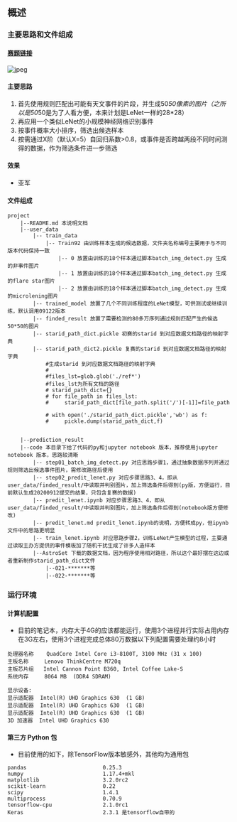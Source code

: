 ## 概述
### 主要思路和文件组成
#### [赛题链接](https://tianchi.aliyun.com/competition/entrance/531805/introduction)
![jpeg](https://tianchi-public.oss-cn-hangzhou.aliyuncs.com/public/files/forum/159114959758937451591149597964.jpeg)

#### 主要思路
1. 首先使用规则匹配出可能有天文事件的片段，并生成50*50像素的图片（之所以是50*50是为了人看方便，本来计划是LeNet一样的28*28）
2. 再应用一个类似LeNet的小规模神经网络识别事件
3. 按事件概率大小排序，筛选出候选样本
4. 按需通过X阶（默认X=5）自回归系数>0.8，或事件是否跨越两段不同时间测得的数据，作为筛选条件进一步筛选

#### 效果
- 亚军
#### 文件组成

```
project
    |--README.md 本说明文档
    |--user_data
        |-- train_data
            |-- Train92 由训练样本生成的候选数据，文件夹名称编号主要用于与不同版本代码保持一致
                |-- 0 放置由训练的18个样本通过脚本batch_img_detect.py 生成的非事件图片
                |-- 1 放置由训练的18个样本通过脚本batch_img_detect.py 生成的flare star图片
                |-- 2 放置由训练的18个样本通过脚本batch_img_detect.py 生成的microlening图片
        |-- trained_model 放置了几个不同训练程度的LeNet模型，可供测试或继续训练，默认调用09122版本
        |-- finded_result 放置了需要检测的80多万序列通过规则匹配产生的候选50*50的图片
        |-- starid_path_dict.pickle 初赛的starid 到对应数据文档路径的映射字典
        |-- starid_path_dict2.pickle 复赛的starid 到对应数据文档路径的映射字典
            #生成starid 到对应数据文档路径的映射字典
            # 
            #files_lst=glob.glob('./ref*')
            #files_lst为所有文档的路径
            # starid_path_dict={}
            # for file_path in files_lst:
            #     starid_path_dict[file_path.split('/')[-1]]=file_path

            # with open('./starid_path_dict.pickle','wb') as f:
            #     pickle.dump(starid_path_dict,f)

        
    |--prediction_result
    |--code 本目录下给了代码的py和jupyter notebook 版本，推荐使用jupyter notebook 版本，思路较清晰
        |-- step01_batch_img_detect.py 对应思路步骤1，通过抽象数据序列并通过规则筛选出候选事件图片，需修改路径后使用
        |-- step02_predit_lenet.py 对应步骤思路3、4，即从user_data/finded_result/中读取并判别图片，加上筛选条件后得到(py版，方便运行，目前默认生成20200912提交的结果，只包含复赛的数据)
        |-- predit_lenet.ipynb 对应步骤思路3、4，即从user_data/finded_result/中读取并判别图片，加上筛选条件后得到(notebook版方便修改)
        |-- predit_lenet.md predit_lenet.ipynb的说明，方便转成py，但ipynb文件中的思路更明显
        |-- train_lenet.ipynb 对应思路步骤2，训练LeNet产生模型的过程，主要通过读取主办方提供的事件模板加了随机干扰生成了许多人造样本
        |--AstroSet 下载的数据文档，因为程序使用相对路径，所以这个最好摆在这边或者重新制作starid_path_dict文件
            |--021-*******等
            |--022-*******等
```

### 运行环境
#### 计算机配置
- 目前的笔记本，内存大于4G的应该都能运行，使用3个进程并行实际占用内存在3G左右，使用3个进程完成总体80万数据以下列配置需要处理约8小时

```
处理器名称    QuadCore Intel Core i3-8100T, 3100 MHz (31 x 100)
主板名称     Lenovo ThinkCentre M720q
主板芯片组   Intel Cannon Point B360, Intel Coffee Lake-S
系统内存     8064 MB  (DDR4 SDRAM)

显示设备:
显示适配器  Intel(R) UHD Graphics 630  (1 GB)
显示适配器  Intel(R) UHD Graphics 630  (1 GB)
显示适配器  Intel(R) UHD Graphics 630  (1 GB)
3D 加速器  Intel UHD Graphics 630

```

#### 第三方 Python 包
- 目前使用的如下，除TensorFlow版本敏感外，其他均为通用包

```
pandas                        0.25.3 
numpy                         1.17.4+mkl
matplotlib                    3.2.0rc2
scikit-learn                  0.22
scipy                         1.4.1 
multiprocess                  0.70.9
tensorflow-cpu                2.1.0rc1
Keras                         2.3.1 是tensorflow自带的
```





